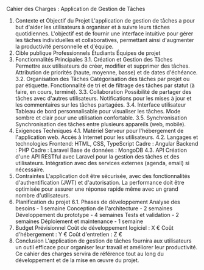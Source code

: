 Cahier des Charges : Application de Gestion de Tâches
1. Contexte et Objectif du Projet
L'application de gestion de tâches a pour but d'aider les utilisateurs à organiser et à suivre leurs tâches quotidiennes. L'objectif est de fournir une interface intuitive pour gérer les tâches individuelles et collaboratives, permettant ainsi d'augmenter la productivité personnelle et d'équipe.
2. Cible publique
Professionnels
Étudiants
Équipes de projet
3. Fonctionnalités Principales
3.1. Création et Gestion des Tâches
Permettre aux utilisateurs de créer, modifier et supprimer des tâches.
Attribution de priorités (haute, moyenne, basse) et de dates d'échéance.
3.2. Organisation des Tâches
Catégorisation des tâches par projet ou par étiquette.
Fonctionnalité de tri et de filtrage des tâches par statut (à faire, en cours, terminé).
3.3. Collaboration
Possibilité de partager des tâches avec d'autres utilisateurs.
Notifications pour les mises à jour et les commentaires sur les tâches partagées.
3.4. Interface utilisateur
Tableau de bord personnalisable pour visualiser les tâches.
Mode sombre et clair pour une utilisation confortable.
3.5. Synchronisation
Synchronisation des tâches entre plusieurs appareils (web, mobile).
4. Exigences Techniques
4.1. Matériel
Serveur pour l'hébergement de l'application web.
Accès à Internet pour les utilisateurs.
4.2. Langages et technologies
Frontend:
HTML, CSS, TypeScript
Cadre : Angular
Backend :
PHP
Cadre : Laravel
Base de données :
MongoDB
4.3. API
Création d'une API RESTful avec Laravel pour la gestion des tâches et des utilisateurs.
Intégration avec des services externes (agenda, email) si nécessaire.
5. Contraintes
L'application doit être sécurisée, avec des fonctionnalités d'authentification (JWT) et d'autorisation.
La performance doit être optimisée pour assurer une réponse rapide même avec un grand nombre d'utilisateurs.
6. Planification du projet
6.1. Phases de développement
Analyse des besoins - 1 semaine
Conception de l'architecture - 2 semaines
Développement du prototype - 4 semaines
Tests et validation - 2 semaines
Déploiement et maintenance - 1 semaine
7. Budget Prévisionnel
Coût de développement logiciel : X €
Coût d'hébergement : Y €
Coût d'entretien : Z €
8. Conclusion
L'application de gestion de tâches fournira aux utilisateurs un outil efficace pour organiser leur travail et améliorer leur productivité. Ce cahier des charges servira de référence tout au long du développement et de la mise en œuvre du projet.
